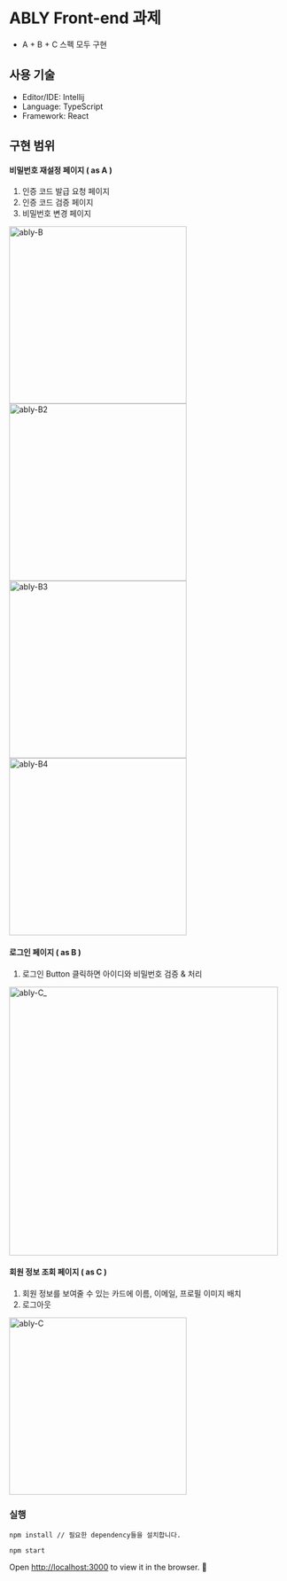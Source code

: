 # ABLY Front-end  과제

- A + B + C 스펙 모두 구현

## 사용 기술

- Editor/IDE: Intellij
- Language: TypeScript
- Framework: React

## 구현 범위
#### 비밀번호 재설정 페이지 ( as A )
1. 인증 코드 발급 요청 페이지
2. 인증 코드 검증 페이지
3. 비밀번호 변경 페이지

<img width="320" alt="ably-B" src="https://user-images.githubusercontent.com/46296865/119363777-28a16600-bce9-11eb-939e-f0feecd19014.png">

<img width="320" alt="ably-B2" src="https://user-images.githubusercontent.com/46296865/119363783-2b03c000-bce9-11eb-9ab8-bcbcb9b8bf5e.png">

<img width="320" alt="ably-B3" src="https://user-images.githubusercontent.com/46296865/119363795-2e974700-bce9-11eb-8c62-f26e962ecd71.png">

<img width="320" alt="ably-B4" src="https://user-images.githubusercontent.com/46296865/119363810-322ace00-bce9-11eb-8829-10792a07f0b8.png">


#### 로그인 페이지 ( as B )
1. 로그인 Button 클릭하면 아이디와 비밀번호 검증 & 처리

<img width="485" alt="ably-C_" src="https://user-images.githubusercontent.com/46296865/119364439-ddd41e00-bce9-11eb-8a19-2c0f0dac5c12.png">


#### 회원 정보 조회 페이지 ( as C )
1. 회원 정보를 보여줄 수 있는 카드에 이름, 이메일, 프로필 이미지 배치
2. 로그아웃

<img width="320" alt="ably-C" src="https://user-images.githubusercontent.com/46296865/119364269-b0877000-bce9-11eb-8a9f-a38f956bd21d.png">



### 실행
``` 
npm install // 필요한 dependency들을 설치합니다.
```

``` 
npm start
``` 

Open [http://localhost:3000](http://localhost:3000) to view it in the browser. 🚀
